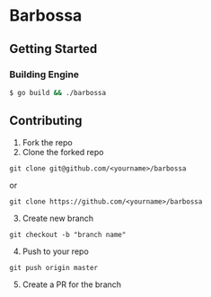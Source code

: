# Barbossa
## Getting Started

### Building Engine
```bash
$ go build && ./barbossa
```

## Contributing
1. Fork the repo
2. Clone the forked repo
```
git clone git@github.com/<yourname>/barbossa
```
or
```
git clone https://github.com/<yourname>/barbossa
```

3. Create new branch
```
git checkout -b "branch name"
```

4. Push to your repo
```
git push origin master
```

5. Create a PR for the branch
